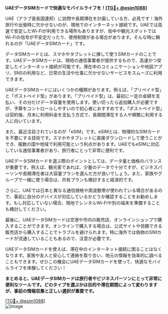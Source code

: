 **UAEデータSIMカードで快適なモバイルライフを！[[TG💪+ @esim1088](https://t.me/s/esim1088)]**

UAE（アラブ首長国連邦）に訪問や長期滞在を計画している方、必見です！海外旅行や出張時に欠かせないのが、現地でのインターネット接続です。UAEでは高速で安定したWi-Fiが利用できる場所もありますが、街中や観光スポットではWi-Fiの信号が不安定だったり、使用制限がある場合があります。そんな時に頼れるのが「UAEデータSIMカード」です。

データSIMカードとは、スマホやタブレットに挿して使うSIMカードのことです。UAEデータSIMカードは、現地の通信事業者が提供するもので、高速かつ安定したインターネット接続が可能です。滞在中のコミュニケーションや地図アプリ、SNSの利用など、日常の生活や仕事に欠かせないサービスをスムーズに利用できます。

UAEデータSIMカードにはいくつかの種類があります。例えば、「プリペイド型」と「ポストペイド型」があります。「プリペイド型」は、最初に一定の金額を支払い、その分だけデータ容量を使用します。使い切ったら追加購入が必要ですが、予算をコントロールしやすいので初心者におすすめです。「ポストペイド型」は契約後、月末に利用料金を支払う方式で、長期間滞在する人や頻繁に利用する人に向いています。

また、最近注目されているのが「eSIM」です。eSIMとは、物理的なSIMカードを不要にする技術です。スマホやタブレットに直接ダウンロードして使うことができ、複数の国や地域で利用可能という利点があります。UAEでもeSIMに対応している通信事業者があり、旅行者にとって非常に便利です。

UAEデータSIMカードを選ぶ際のポイントとしては、データ量と価格のバランスが重要です。例えば、観光客であれば、少量のデータで十分ですが、ビジネスパーソンや長期滞在者は大容量プランを選んだ方が良いでしょう。また、家族やグループで一緒に使う場合は、共有プランも検討すると経済的です。

さらに、UAEでは日本と異なる通信規格や周波数帯が使われている場合があるので、事前に自分のデバイスが対応しているかどうか確認することをお勧めします。もし対応していない場合、現地でレンタルWi-Fiや別の端末を準備することも検討してください。

最後に、UAEデータSIMカードは空港や市内の販売店、オンラインショップで購入することができます。オンラインで購入する場合は、公式サイトや信頼できる販売店から購入することでトラブルを避けられます。特に海外では偽物のSIMカードが流通していることもあるので、注意が必要です。

UAEデータSIMカードを使えば、滞在中のインターネット接続に困ることはなくなります。家族や友人と安心して連絡を取り合い、地元の情報を効率的に調べることもできます。ぜひこの機会にUAEデータSIMカードを使って、快適なモバイルライフを体験してください！

**まとめると、UAEデータSIMカードは旅行者やビジネスパーソンにとって非常に便利なツールです。どのタイプを選ぶかは目的や滞在期間によって変わりますが、事前の情報収集と正しい選択が重要です。**

[[TG💪+ @esim1088](https://t.me/s/esim1088)]  
![Image](https://i.postimg.cc/Y0z9fWf4/image.png)
